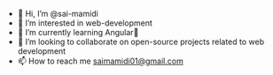 - 👋 Hi, I’m @sai-mamidi
- 👀 I’m interested in web-development
- 🌱 I’m currently learning Angular🐐
- 💞️ I’m looking to collaborate on open-source projects related to web development
- 📫 How to reach me saimamidi01@gmail.com

<!---
sai-mamidi/sai-mamidi is a ✨ special ✨ repository because its `README.md` (this file) appears on your GitHub profile.
You can click the Preview link to take a look at your changes.
--->
